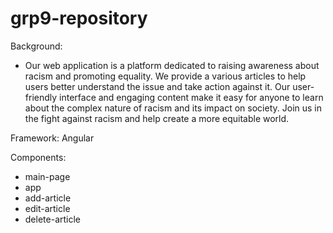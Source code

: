 # grp9-repository

Background: 
- Our web application is a platform dedicated to raising awareness about racism and promoting equality. We provide a various articles to help users better understand the issue and take action against it. Our user-friendly interface and engaging content make it easy for anyone to learn about the complex nature of racism and its impact on society. Join us in the fight against racism and help create a more equitable world.

Framework: Angular

Components:
 - main-page
 - app
 - add-article
 - edit-article
 - delete-article
